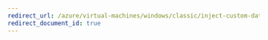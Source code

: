 ```yaml
---
redirect_url: /azure/virtual-machines/windows/classic/inject-custom-data
redirect_document_id: true
---
```

